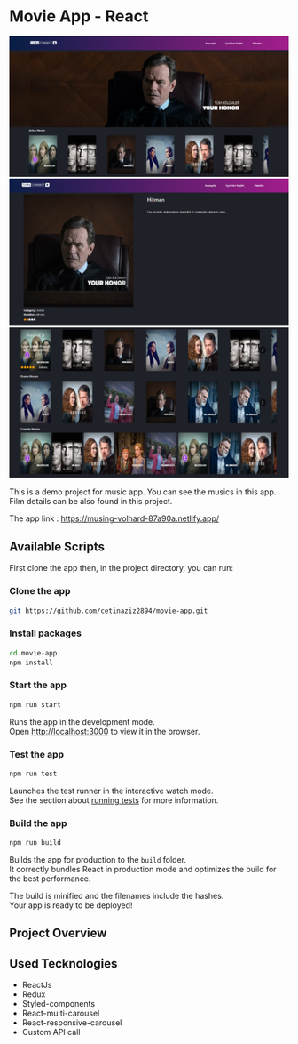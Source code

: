 # Movie App - React

<img src="https://github.com/cetinaziz2894/movie-app/blob/main/public/screen.PNG" alt="screenshot" style="width:800px;" >
<img src="https://github.com/cetinaziz2894/movie-app/blob/main/public/screen_2.PNG" alt="screen_2" style="width:800px;" >
<img src="https://github.com/cetinaziz2894/movie-app/blob/main/public/screen_3.PNG" alt="screen_3" style="width:800px;" >


This is a demo project for music app. You can see the musics in this app. Film details can be also found in this project.

The app link : https://musing-volhard-87a90a.netlify.app/

## Available Scripts

First clone the app then, in the project directory, you can run:

### Clone the app
```bash
git https://github.com/cetinaziz2894/movie-app.git
```

### Install packages
```bash
cd movie-app
npm install
```

### Start the app
```bash
npm run start
```

Runs the app in the development mode.\
Open [http://localhost:3000](http://localhost:3000) to view it in the browser.

### Test the app
```bash
npm run test
```

Launches the test runner in the interactive watch mode.\
See the section about [running tests](https://facebook.github.io/create-react-app/docs/running-tests) for more information.


### Build the app
```bash
npm run build
```

Builds the app for production to the `build` folder.\
It correctly bundles React in production mode and optimizes the build for the best performance.

The build is minified and the filenames include the hashes.\
Your app is ready to be deployed!

## Project Overview

## Used Tecknologies

- ReactJs
- Redux
- Styled-components
- React-multi-carousel
- React-responsive-carousel
- Custom API call

